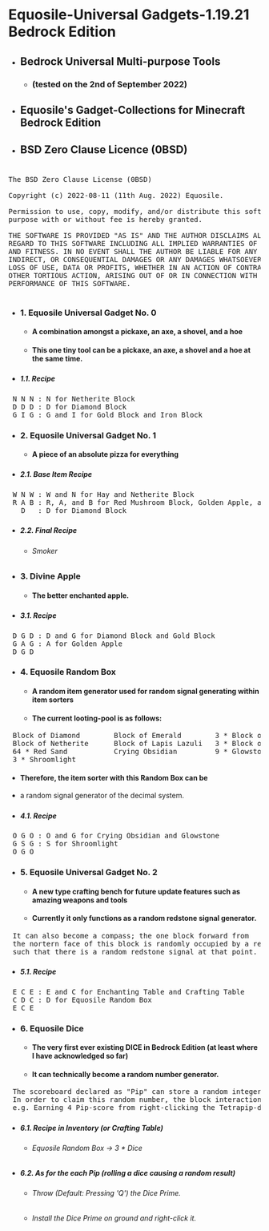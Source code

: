 # Equosile-Universal Gadgets-1.19.21 Bedrock Edition
- ## Bedrock Universal Multi-purpose Tools
  - ### (tested on the 2nd of September 2022)
- ## Equosile's Gadget-Collections for Minecraft Bedrock Edition
- ## BSD Zero Clause Licence (0BSD)
# 
<pre>
The BSD Zero Clause License (0BSD)

Copyright (c) 2022-08-11 (11th Aug. 2022) Equosile.

Permission to use, copy, modify, and/or distribute this software for any
purpose with or without fee is hereby granted.

THE SOFTWARE IS PROVIDED "AS IS" AND THE AUTHOR DISCLAIMS ALL WARRANTIES WITH
REGARD TO THIS SOFTWARE INCLUDING ALL IMPLIED WARRANTIES OF MERCHANTABILITY
AND FITNESS. IN NO EVENT SHALL THE AUTHOR BE LIABLE FOR ANY SPECIAL, DIRECT,
INDIRECT, OR CONSEQUENTIAL DAMAGES OR ANY DAMAGES WHATSOEVER RESULTING FROM
LOSS OF USE, DATA OR PROFITS, WHETHER IN AN ACTION OF CONTRACT, NEGLIGENCE OR
OTHER TORTIOUS ACTION, ARISING OUT OF OR IN CONNECTION WITH THE USE OR
PERFORMANCE OF THIS SOFTWARE.
</pre>
# 
- ### 1. Equosile Universal Gadget No. 0
  - #### A combination amongst a pickaxe, an axe, a shovel, and a hoe
  - #### This one tiny tool can be a pickaxe, an axe, a shovel and a hoe at the same time.
##### 
  - ##### 1.1. Recipe
<pre>
 N N N : N for Netherite Block
 D D D : D for Diamond Block
 G I G : G and I for Gold Block and Iron Block
</pre>
### 
- ### 2. Equosile Universal Gadget No. 1
  - #### A piece of an absolute pizza for everything
##### 
  - ##### 2.1. Base Item Recipe
<pre>
 W N W : W and N for Hay and Netherite Block
 R A B : R, A, and B for Red Mushroom Block, Golden Apple, and Brown Mushroom Block
   D   : D for Diamond Block
</pre>
##### 
  - ##### 2.2. Final Recipe
    - ###### Smoker
### 
- ### 3. Divine Apple
  - #### The better enchanted apple.
##### 
  - ##### 3.1. Recipe
<pre>
 D G D : D and G for Diamond Block and Gold Block
 G A G : A for Golden Apple
 D G D
</pre>
###
- ### 4. Equosile Random Box
  - #### A random item generator used for random signal generating within item sorters
  - #### The current looting-pool is as follows:
<pre>
 Block of Diamond        Block of Emerald        3 * Block of Gold
 Block of Netherite      Block of Lapis Lazuli   3 * Block of Redstone
 64 * Red Sand           Crying Obsidian         9 * Glowstone
 3 * Shroomlight
</pre>
  - #### Therefore, the item sorter with this Random Box can be
  - a random signal generator of the decimal system.
#####
  - ##### 4.1. Recipe
<pre>
 O G O : O and G for Crying Obsidian and Glowstone
 G S G : S for Shroomlight
 O G O
</pre>
###
- ### 5. Equosile Universal Gadget No. 2
  - #### A new type crafting bench for future update features such as amazing weapons and tools
  - #### Currently it only functions as a random redstone signal generator.
<pre>
 It can also become a compass; the one block forward from
 the nortern face of this block is randomly occupied by a redstone torch,
 such that there is a random redstone signal at that point.
</pre>
#####
  - ##### 5.1. Recipe
<pre>
 E C E : E and C for Enchanting Table and Crafting Table
 C D C : D for Equosile Random Box
 E C E
</pre>
###
- ### 6. Equosile Dice
  - #### The very first ever existing DICE in Bedrock Edition (at least where I have acknowledged so far)
  - #### It can technically become a random number generator.
<pre>
 The scoreboard declared as "Pip" can store a random integer of which the range is from 1 to 6.
 In order to claim this random number, the block interaction with a dice is needed.
 e.g. Earning 4 Pip-score from right-clicking the Tetrapip-dice
</pre>
#####
  - ##### 6.1. Recipe in Inventory (or Crafting Table)
    - ###### Equosile Random Box -> 3 * Dice
#####
  - ##### 6.2. As for the each Pip (rolling a dice causing a random result)
    - ###### Throw (Default: Pressing 'Q') the Dice Prime.
    - ###### Install the Dice Prime on ground and right-click it.
